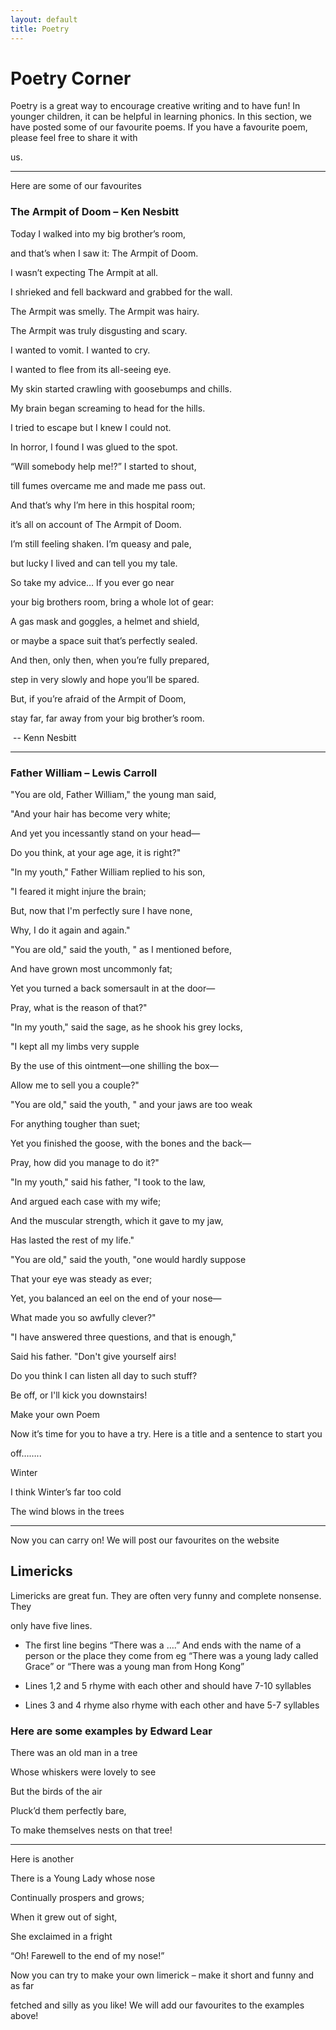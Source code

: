 ```yaml
---
layout: default
title: Poetry
---
```


# Poetry Corner


Poetry is a great way to encourage creative writing and to have fun! In younger
children, it can be helpful in learning phonics. In this section, we have posted some
of our favourite poems. If you have a favourite poem, please feel free to share it with

us.

---

Here are some of our favourites

### The Armpit of Doom – Ken Nesbitt

Today I walked into my big brother’s room,

and that’s when I saw it: The Armpit of Doom.

I wasn’t expecting The Armpit at all.

I shrieked and fell backward and grabbed for the wall.

The Armpit was smelly. The Armpit was hairy.

The Armpit was truly disgusting and scary.

I wanted to vomit. I wanted to cry.

I wanted to flee from its all-seeing eye.

My skin started crawling with goosebumps and chills.

My brain began screaming to head for the hills.

I tried to escape but I knew I could not.

In horror, I found I was glued to the spot.

“Will somebody help me!?” I started to shout,

till fumes overcame me and made me pass out.

And that’s why I’m here in this hospital room;

it’s all on account of The Armpit of Doom.

I’m still feeling shaken. I’m queasy and pale,

but lucky I lived and can tell you my tale.

So take my advice… If you ever go near

your big brothers room, bring a whole lot of gear:

A gas mask and goggles, a helmet and shield,

or maybe a space suit that’s perfectly sealed.

And then, only then, when you’re fully prepared,

step in very slowly and hope you’ll be spared.

But, if you’re afraid of the Armpit of Doom,

stay far, far away from your big brother’s room.

 -- Kenn Nesbitt

---

### Father William – Lewis Carroll

"You are old, Father William," the young man said,

&quot;And your hair has become very white;

And yet you incessantly stand on your head—

Do you think, at your age age, it is right?&quot;

&quot;In my youth,&quot; Father William replied to his son,

&quot;I feared it might injure the brain;

But, now that I&#39;m perfectly sure I have none,

Why, I do it again and again.&quot;

&quot;You are old,&quot; said the youth, &quot; as I mentioned before,

And have grown most uncommonly fat;

Yet you turned a back somersault in at the door—

Pray, what is the reason of that?&quot;

&quot;In my youth,&quot; said the sage, as he shook his grey locks,

&quot;I kept all my limbs very supple

By the use of this ointment—one shilling the box—

Allow me to sell you a couple?&quot;

&quot;You are old,&quot; said the youth, &quot; and your jaws are too weak

For anything tougher than suet;

Yet you finished the goose, with the bones and the back—

Pray, how did you manage to do it?&quot;

&quot;In my youth,&quot; said his father, &quot;I took to the law,

And argued each case with my wife;

And the muscular strength, which it gave to my jaw,

Has lasted the rest of my life.&quot;

&quot;You are old,&quot; said the youth, &quot;one would hardly suppose

That your eye was steady as ever;

Yet, you balanced an eel on the end of your nose—

What made you so awfully clever?&quot;

&quot;I have answered three questions, and that is enough,&quot;

Said his father. &quot;Don&#39;t give yourself airs!

Do you think I can listen all day to such stuff?

Be off, or I&#39;ll kick you downstairs!

Make your own Poem

Now it’s time for you to have a try. Here is a title and a sentence to start you

off……..

Winter

I think Winter’s far too cold

The wind blows in the trees

---

Now you can carry on! We will post our favourites on the website

## Limericks

Limericks are great fun. They are often very funny and complete nonsense. They

only have five lines.

* The first line begins “There was a ….” And ends with the name of a person or
the place they come from eg “There was a young lady called Grace” or “There
was a young man from Hong Kong”

* Lines 1,2 and 5 rhyme with each other and should have 7-10 syllables

* Lines 3 and 4 rhyme also rhyme with each other and have 5-7 syllables


### Here are some examples by Edward Lear

There was an old man in a tree

Whose whiskers were lovely to see

But the birds of the air

Pluck’d them perfectly bare,

To make themselves nests on that tree!

----

Here is another

There is a Young Lady whose nose

Continually prospers and grows;

When it grew out of sight,

She exclaimed in a fright

“Oh! Farewell to the end of my nose!”

Now you can try to make your own limerick – make it short and funny and as far

fetched and silly as you like! We will add our favourites to the examples above!

